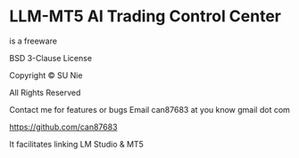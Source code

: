# LLM-MT5 AI Trading Control Center
is a freeware

BSD 3-Clause License

Copyright © SU Nie

All Rights Reserved

Contact me for features or bugs
Email can87683 at you know gmail dot com

https://github.com/can87683

It facilitates linking LM Studio & MT5

